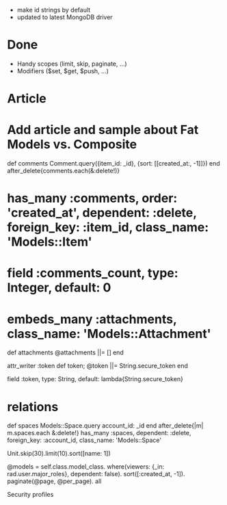 - make id strings by default
- updated to latest MongoDB driver

# Done

- Handy scopes (limit, skip, paginate, ...)
- Modifiers ($set, $get, $push, ...)

# Article
  # Add article and sample about Fat Models vs. Composite


  def comments
    Comment.query({item_id: _id}, {sort: [[created_at:, -1]]})
  end
  after_delete{comments.each(&:delete!)}

  # has_many :comments, order: 'created_at', dependent: :delete, foreign_key: :item_id, class_name: 'Models::Item'
  # field :comments_count, type: Integer, default: 0


  # embeds_many :attachments, class_name: 'Models::Attachment'

  def attachments
    @attachments ||= []
  end


  attr_writer :token
  def token; @token ||= String.secure_token end

  field :token,      type: String, default: lambda{String.secure_token}


  # relations
  def spaces
    Models::Space.query account_id: _id
  end
  after_delete{|m| m.spaces.each &:delete!}
  has_many :spaces, dependent: :delete, foreign_key: :account_id, class_name: 'Models::Space'



  Unit.skip(30).limit(10).sort([name: 1])



  @models = self.class.model_class.
    where(viewers: {_in: rad.user.major_roles}, dependent: false).
    sort([:created_at, -1]).
    paginate(@page, @per_page).
    all

  Security profiles